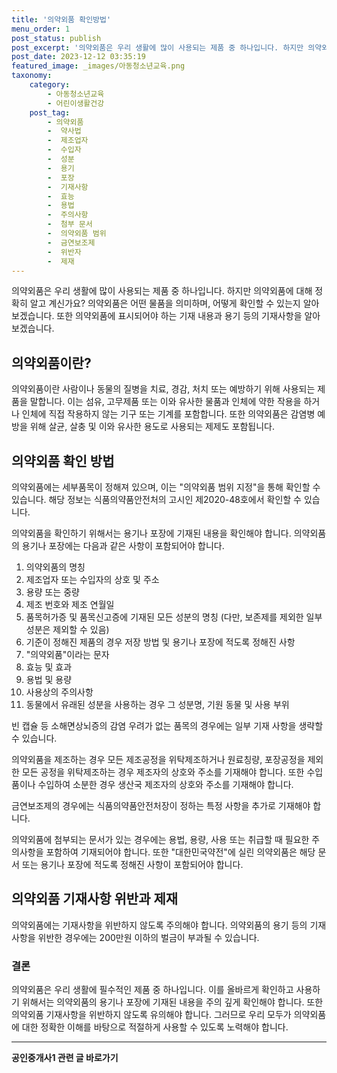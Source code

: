 ```yaml
---
title: '의약외품 확인방법'
menu_order: 1
post_status: publish
post_excerpt: '의약외품은 우리 생활에 많이 사용되는 제품 중 하나입니다. 하지만 의약외품에 대해 정확히 알고 계신가요  의약외품은 어떤 물품을 의미하며, 어떻게 확인할 수 있는지 알아보겠습니다. 또한 의약외품에 표시되어야 하는 기재 내용과 용기 등의 기재사항을 알아보겠습니다.'
post_date: 2023-12-12 03:35:19
featured_image: _images/아동청소년교육.png
taxonomy:
    category:
        - 아동청소년교육
        - 어린이생활건강
    post_tag:
        - 의약외품
        -  약사법
        -  제조업자
        -  수입자
        -  성분
        -  용기
        -  포장
        -  기재사항
        -  효능
        -  용법
        -  주의사항
        -  첨부 문서
        -  의약외품 범위
        -  금연보조제
        -  위반자
        -  제재
---
```



의약외품은 우리 생활에 많이 사용되는 제품 중 하나입니다. 하지만 의약외품에 대해 정확히 알고 계신가요? 의약외품은 어떤 물품을 의미하며, 어떻게 확인할 수 있는지 알아보겠습니다. 또한 의약외품에 표시되어야 하는 기재 내용과 용기 등의 기재사항을 알아보겠습니다.

## 의약외품이란?

의약외품이란 사람이나 동물의 질병을 치료, 경감, 처치 또는 예방하기 위해 사용되는 제품을 말합니다. 이는 섬유, 고무제품 또는 이와 유사한 물품과 인체에 약한 작용을 하거나 인체에 직접 작용하지 않는 기구 또는 기계를 포함합니다. 또한 의약외품은 감염병 예방을 위해 살균, 살충 및 이와 유사한 용도로 사용되는 제제도 포함됩니다.

## 의약외품 확인 방법

의약외품에는 세부품목이 정해져 있으며, 이는 "의약외품 범위 지정"을 통해 확인할 수 있습니다. 해당 정보는 식품의약품안전처의 고시인 제2020-48호에서 확인할 수 있습니다.

의약외품을 확인하기 위해서는 용기나 포장에 기재된 내용을 확인해야 합니다. 의약외품의 용기나 포장에는 다음과 같은 사항이 포함되어야 합니다.

1. 의약외품의 명칭
2. 제조업자 또는 수입자의 상호 및 주소
3. 용량 또는 중량
4. 제조 번호와 제조 연월일
5. 품목허가증 및 품목신고증에 기재된 모든 성분의 명칭 (다만, 보존제를 제외한 일부 성분은 제외할 수 있음)
6. 기준이 정해진 제품의 경우 저장 방법 및 용기나 포장에 적도록 정해진 사항
7. "의약외품"이라는 문자
8. 효능 및 효과
9. 용법 및 용량
10. 사용상의 주의사항
11. 동물에서 유래된 성분을 사용하는 경우 그 성분명, 기원 동물 및 사용 부위

빈 캡슐 등 소해면상뇌증의 감염 우려가 없는 품목의 경우에는 일부 기재 사항을 생략할 수 있습니다.

의약외품을 제조하는 경우 모든 제조공정을 위탁제조하거나 원료칭량, 포장공정을 제외한 모든 공정을 위탁제조하는 경우 제조자의 상호와 주소를 기재해야 합니다. 또한 수입품이나 수입하여 소분한 경우 생산국 제조자의 상호와 주소를 기재해야 합니다.

금연보조제의 경우에는 식품의약품안전처장이 정하는 특정 사항을 추가로 기재해야 합니다.

의약외품에 첨부되는 문서가 있는 경우에는 용법, 용량, 사용 또는 취급할 때 필요한 주의사항을 포함하여 기재되어야 합니다. 또한 "대한민국약전"에 실린 의약외품은 해당 문서 또는 용기나 포장에 적도록 정해진 사항이 포함되어야 합니다.

## 의약외품 기재사항 위반과 제재

의약외품에는 기재사항을 위반하지 않도록 주의해야 합니다. 의약외품의 용기 등의 기재사항을 위반한 경우에는 200만원 이하의 벌금이 부과될 수 있습니다.

### 결론

의약외품은 우리 생활에 필수적인 제품 중 하나입니다. 이를 올바르게 확인하고 사용하기 위해서는 의약외품의 용기나 포장에 기재된 내용을 주의 깊게 확인해야 합니다. 또한 의약외품 기재사항을 위반하지 않도록 유의해야 합니다. 그러므로 우리 모두가 의약외품에 대한 정확한 이해를 바탕으로 적절하게 사용할 수 있도록 노력해야 합니다.


<!-- wp:separator -->
<hr class="wp-block-separator has-alpha-channel-opacity"/>
<!-- /wp:separator -->

<!-- wp:group {"backgroundColor":"base","layout":{"type":"constrained"}} -->
<div class="wp-block-group has-base-background-color has-background"><!-- wp:paragraph {"align":"center","fontSize":"medium"} -->
<p class="has-text-align-center has-large-font-size"><strong>공인중개사1 관련 글 바로가기</strong></p>
<!-- /wp:paragraph -->


<!-- wp:latest-posts
{"categories":[{"id":22617,"count":19,"description":"","link":"https://uknowlaw.com/category/%ea%b3%b5%ec%9d%b8%ec%a4%91%ea%b0%9c%ec%82%ac1/","name":"공인중개사1","slug":"공인중개사1","taxonomy":"category","parent":0,"meta":[],"_links":{"self":[{"href":"https://uknowlaw.com/wp-json/wp/v2/categories/22617"}],"collection":[{"href":"https://uknowlaw.com/wp-json/wp/v2/categories"}],"about":[{"href":"https://uknowlaw.com/wp-json/wp/v2/taxonomies/category"}],"wp:post_type":[{"href":"https://uknowlaw.com/wp-json/wp/v2/posts?categories=22617"}],"curies":[{"name":"wp","href":"https://api.w.org/{rel}","templated":true}]}}],"postsToShow":100,"excerptLength":28,"postLayout":"grid","columns":2,"featuredImageAlign":"left","featuredImageSizeSlug":"large","fontSize":"small"} /--></div>
<!-- /wp:group -->